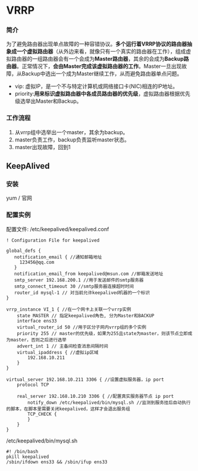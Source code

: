 # VRRP 

### 简介

为了避免路由器出现单点故障的一种容错协议。**多个运行着VRRP协议的路由器抽象成一个虚拟路由器**（从外边来看，就像只有一个真实的路由器在工作），组成虚拟路由器的一组路由器会有一个会成为**Master路由器**，其余的会成为**Backup路由器**。正常情况下，**会由Master完成该虚拟路由器的工作**。Master一旦出现故障，从Backup中选出一个成为Master继续工作，从而避免路由器单点问题。

- vip: 虚拟IP，是一个不与特定计算机或网络接口卡(NIC)相连的IP地址。
- priority:**用来标识虚拟路由器中各成员路由器的优先级**，虚拟路由器根据优先级选举出Master和Backup。

### 工作流程

1. 从vrrp组中选举出一个master，其余为backup。
2. master负责工作，backup负责监听master状态。
3. master出现故障，回到1

## KeepAlived

### 安装

yum / 官网



### 配置实例

配置文件: /etc/keepalived/keepalived.conf

```
! Configuration File for keepalived

global_defs {
   notification_email { //通知邮箱地址
     123456@qq.com
   }
   notification_email_from keepalived@msun.com //邮箱发送地址
   smtp_server 192.168.200.1 //用于发送邮件的smtp服务器
   smtp_connect_timeout 30 //smtp服务器连接超时时间
   router_id mysql-1 // 对当前允许keepalived机器的一个标识
}

vrrp_instance VI_1 { //在一个网卡上关联一个vrrp实例
    state MASTER // 指定keepalived角色, 分为Master和BACKUP
    interface ens33
    virtual_router_id 50 //用于区分子网内vrrp组的多个实例
    priority 255 // master的优先级，如果为255且state为master，则该节点立即成为master，否则之后进行选举
    advert_int 1 // 主备间检查消息间隔时间
    virtual_ipaddress { //虚拟ip区域
        192.168.10.211
    }
}

virtual_server 192.168.10.211 3306 { //设置虚拟服务器，ip port
    protocol TCP

    real_server 192.168.10.210 3306 { //配置真实服务器节点 ip port
        notify_down /etc/keepalived/bin/mysql.sh //监测到服务挂后自动执行的脚本，在脚本里需要关闭keepalived，这样才会退出服务组
        TCP_CHECK {
        }
    }
}
```

/etc/keepalived/bin/mysql.sh

```
#! /bin/bash
pkill keepalived
/sbin/ifdown ens33 && /sbin/ifup ens33
```
